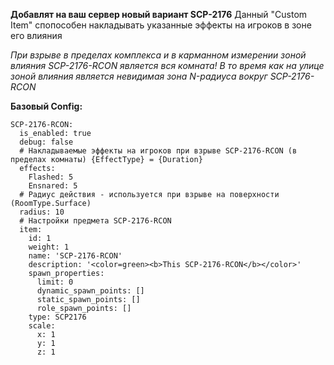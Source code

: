 **Добавлят на ваш сервер новый вариант SCP-2176**
Данный "Custom Item" спопособен накладывать указанные эффекты на игроков в зоне его влияния


*При взрыве в пределах комплекса и в карманном измерении зоной влияния SCP-2176-RCON является вся комната!
В то время как на улице зоной влияния является невидимая зона N-радиуса вокруг SCP-2176-RCON*

**Базовый Config:**
```
SCP-2176-RCON:
  is_enabled: true
  debug: false
  # Накладываемые эффекты на игроков при взрыве SCP-2176-RCON (в пределах комнаты) {EffectType} = {Duration}
  effects:
    Flashed: 5
    Ensnared: 5
  # Радиус действия - используется при взрыве на поверхности (RoomType.Surface)
  radius: 10
  # Настройки предмета SCP-2176-RCON
  item:
    id: 1
    weight: 1
    name: 'SCP-2176-RCON'
    description: '<color=green><b>This SCP-2176-RCON</b></color>'
    spawn_properties:
      limit: 0
      dynamic_spawn_points: []
      static_spawn_points: []
      role_spawn_points: []
    type: SCP2176
    scale:
      x: 1
      y: 1
      z: 1
```

